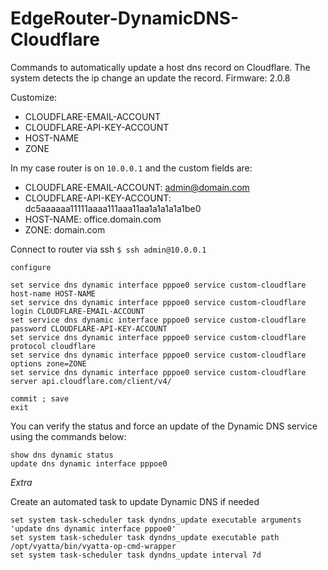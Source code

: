 # EdgeRouter-DynamicDNS-Cloudflare

Commands to automatically update a host dns record on Cloudflare.
The system detects the ip change an update the record.
Firmware: 2.0.8

Customize:
  - CLOUDFLARE-EMAIL-ACCOUNT
  - CLOUDFLARE-API-KEY-ACCOUNT
  - HOST-NAME
  - ZONE
  
In my case router is on `10.0.0.1` and the custom fields are:
  - CLOUDFLARE-EMAIL-ACCOUNT: admin@domain.com
  - CLOUDFLARE-API-KEY-ACCOUNT: dc5aaaaaa11111aaaa111aaa11aa1a1a1a1a1be0
  - HOST-NAME: office.domain.com
  - ZONE: domain.com

Connect to router via ssh `$ ssh admin@10.0.0.1`

```
configure

set service dns dynamic interface pppoe0 service custom-cloudflare host-name HOST-NAME
set service dns dynamic interface pppoe0 service custom-cloudflare login CLOUDFLARE-EMAIL-ACCOUNT
set service dns dynamic interface pppoe0 service custom-cloudflare password CLOUDFLARE-API-KEY-ACCOUNT
set service dns dynamic interface pppoe0 service custom-cloudflare protocol cloudflare
set service dns dynamic interface pppoe0 service custom-cloudflare options zone=ZONE
set service dns dynamic interface pppoe0 service custom-cloudflare server api.cloudflare.com/client/v4/

commit ; save
exit
```

You can verify the status and force an update of the Dynamic DNS service using the commands below:

```
show dns dynamic status
update dns dynamic interface pppoe0
```

*Extra*

Create an automated task to update Dynamic DNS if needed

```
set system task-scheduler task dyndns_update executable arguments 'update dns dynamic interface pppoe0'
set system task-scheduler task dyndns_update executable path /opt/vyatta/bin/vyatta-op-cmd-wrapper
set system task-scheduler task dyndns_update interval 7d
```

